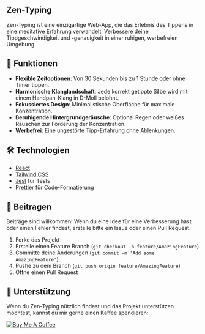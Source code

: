 ## Zen-Typing

Zen-Typing ist eine einzigartige Web-App, die das Erlebnis des Tippens in eine meditative Erfahrung verwandelt. Verbessere deine Tippgeschwindigkeit und -genauigkeit in einer ruhigen, werbefreien Umgebung.

## 🌟 Funktionen

- **Flexible Zeitoptionen**: Von 30 Sekunden bis zu 1 Stunde oder ohne Timer tippen.
- **Harmonische Klanglandschaft**: Jede korrekt getippte Silbe wird mit einem Handpan-Klang in D-Moll belohnt.
- **Fokussiertes Design**: Minimalistische Oberfläche für maximale Konzentration.
- **Beruhigende Hintergrundgeräusche**: Optional Regen oder weißes Rauschen zur Förderung der Konzentration.
- **Werbefrei**: Eine ungestörte Tipp-Erfahrung ohne Ablenkungen.

## 🛠️ Technologien

- [React](https://reactjs.org/)
- [Tailwind CSS](https://tailwindcss.com/)
- [Jest](https://jestjs.io/) für Tests
- [Prettier](https://prettier.io/) für Code-Formatierung

## 🤝 Beitragen

Beiträge sind willkommen! Wenn du eine Idee für eine Verbesserung hast oder einen Fehler findest, erstelle bitte ein Issue oder einen Pull Request.

1. Forke das Projekt
2. Erstelle einen Feature Branch (`git checkout -b feature/AmazingFeature`)
3. Committe deine Änderungen (`git commit -m 'Add some AmazingFeature'`)
4. Pushe zu dem Branch (`git push origin feature/AmazingFeature`)
5. Öffne einen Pull Request

## 🙏 Unterstützung

Wenn du Zen-Typing nützlich findest und das Projekt unterstützen möchtest, kannst du mir gerne einen Kaffee spendieren:

[![Buy Me A Coffee](https://www.buymeacoffee.com/assets/img/custom_images/orange_img.png)](https://buymeacoffee.com/maxmontag1j)
